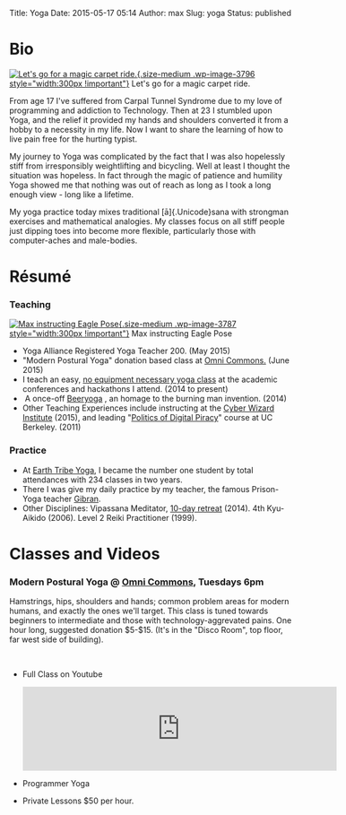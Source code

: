 Title: Yoga
Date: 2015-05-17 05:14
Author: max
Slug: yoga
Status: published

Bio
===

[![Let's go for a magic carpet ride.]({static}/images/uploads/2015/05/maxsitting.png){.size-medium .wp-image-3796 style="width:300px !important"}]({static}/images/uploads/2015/05/maxsitting.png) Let's go for a magic carpet ride.

From age 17 I've suffered from Carpal Tunnel Syndrome due to my love of programming and addiction to Technology. Then at 23 I stumbled upon Yoga, and the relief it provided my hands and shoulders converted it from a hobby to a necessity in my life. Now I want to share the learning of how to live pain free for the hurting typist.

My journey to Yoga was complicated by the fact that I was also hopelessly stiff from irresponsibly weightlifting and bicycling. Well at least I thought the situation was hopeless. In fact through the magic of patience and humility Yoga showed me that nothing was out of reach as long as I took a long enough view - long like a lifetime.

My yoga practice today mixes traditional [ā]{.Unicode}sana with strongman exercises and mathematical analogies. My classes focus on all stiff people just dipping toes into become more flexible, particularly those with computer-aches and male-bodies.

Résumé
======

### Teaching

[![Max instructing Eagle Pose]({static}/images/uploads/2015/05/teaching.jpg){.size-medium .wp-image-3787 style="width:300px !important"}]({static}/images/uploads/2015/05/teaching.jpg) Max instructing Eagle Pose

-   Yoga Alliance Registered Yoga Teacher 200. (May 2015)
-   "Modern Postural Yoga" donation based class at [Omni Commons.](https://omnicommons.org/calendar/) (June 2015)
-   I teach an easy, [no equipment necessary yoga class](http://notconfusing.com/the-need-for-hacker-conference-yoga/) at the academic conferences and hackathons I attend. (2014 to present)
-    A once-off [Beeryoga]({static}/images/uploads/2015/05/beeryoga.jpg) , an homage to the burning man invention. (2014)
-   Other Teaching Experiences include instructing at the [Cyber Wizard Institute](http://notconfusing.com/cyberwizard-institute-retrospective/) (2015), and leading "[Politics of Digital Piracy](http://www.ischool.berkeley.edu/courses/i198-pop)" course at UC Berkeley. (2011)

### Practice

-   At [Earth Tribe Yoga](http://earthtribeyoga.com/), I became the number one student by total attendances with 234 classes in two years.
-   There I was give my daily practice by my teacher, the famous Prison-Yoga teacher [Gibran](https://www.linkedin.com/pub/gibran-mcdonald/8/172/815).
-   Other Disciplines: Vipassana Meditator, [10-day retreat](http://www.manda.dhamma.org/) (2014). 4th Kyu-Aikido (2006). Level 2 Reiki Practitioner (1999).

Classes and Videos
==================

### Modern Postural Yoga @ [Omni Commons](https://omnicommons.org/), Tuesdays 6pm

Hamstrings, hips, shoulders and hands; common problem areas for modern humans, and exactly the ones we'll target. This class is tuned towards beginners to intermediate and those with technology-aggrevated pains. One hour long, suggested donation \$5-\$15. (It's in the "Disco Room", top floor, far west side of building).

 

-   Full Class on Youtube  
   
    <iframe src="https://www.youtube.com/embed/0A8O_Vvmqhw" style="width:560px !important" frameborder="0" allowfullscreen="allowfullscreen"></iframe>
    
-   Programmer Yoga
-   Private Lessons \$50 per hour.

 
